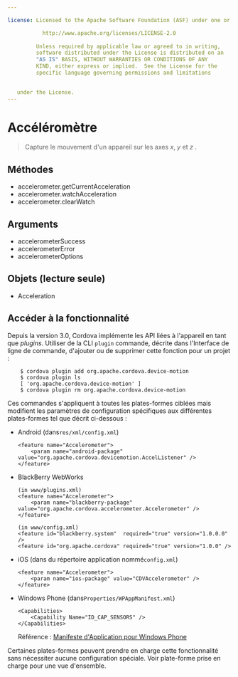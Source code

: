 ```yaml
---

license: Licensed to the Apache Software Foundation (ASF) under one or more contributor license agreements. See the NOTICE file distributed with this work for additional information regarding copyright ownership. The ASF licenses this file to you under the Apache License, Version 2.0 (the "License"); you may not use this file except in compliance with the License. You may obtain a copy of the License at

           http://www.apache.org/licenses/LICENSE-2.0
    
         Unless required by applicable law or agreed to in writing,
         software distributed under the License is distributed on an
         "AS IS" BASIS, WITHOUT WARRANTIES OR CONDITIONS OF ANY
         KIND, either express or implied.  See the License for the
         specific language governing permissions and limitations
    

   under the License.
---
```


# Accéléromètre

> Capture le mouvement d'un appareil sur les axes *x*, *y* et *z* .

## Méthodes

*   accelerometer.getCurrentAcceleration
*   accelerometer.watchAcceleration
*   accelerometer.clearWatch

## Arguments

*   accelerometerSuccess
*   accelerometerError
*   accelerometerOptions

## Objets (lecture seule)

*   Acceleration

## Accéder à la fonctionnalité

Depuis la version 3.0, Cordova implémente les API liées à l'appareil en tant que *plugins*. Utiliser de la CLI `plugin` commande, décrite dans l'Interface de ligne de commande, d'ajouter ou de supprimer cette fonction pour un projet :

        $ cordova plugin add org.apache.cordova.device-motion
        $ cordova plugin ls
        [ 'org.apache.cordova.device-motion' ]
        $ cordova plugin rm org.apache.cordova.device-motion
    

Ces commandes s'appliquent à toutes les plates-formes ciblées mais modifient les paramètres de configuration spécifiques aux différentes plates-formes tel que décrit ci-dessous :

*   Android (dans`res/xml/config.xml`)
    
        <feature name="Accelerometer">
            <param name="android-package" value="org.apache.cordova.devicemotion.AccelListener" />
        </feature>
        

*   BlackBerry WebWorks
    
        (in www/plugins.xml)
        <feature name="Accelerometer">
            <param name="blackberry-package" value="org.apache.cordova.accelerometer.Accelerometer" />
        </feature>
        
        (in www/config.xml)
        <feature id="blackberry.system"  required="true" version="1.0.0.0" />
        <feature id="org.apache.cordova" required="true" version="1.0.0" />
        

*   iOS (dans du répertoire application nommé`config.xml`)
    
        <feature name="Accelerometer">
            <param name="ios-package" value="CDVAccelerometer" />
        </feature>
        

*   Windows Phone (dans`Properties/WPAppManifest.xml`)
    
        <Capabilities>
            <Capability Name="ID_CAP_SENSORS" />
        </Capabilities>
        
    
    Référence : [Manifeste d'Application pour Windows Phone][1]

 [1]: http://msdn.microsoft.com/en-us/library/ff769509%28v=vs.92%29.aspx

Certaines plates-formes peuvent prendre en charge cette fonctionnalité sans nécessiter aucune configuration spéciale. Voir plate-forme prise en charge pour une vue d'ensemble.